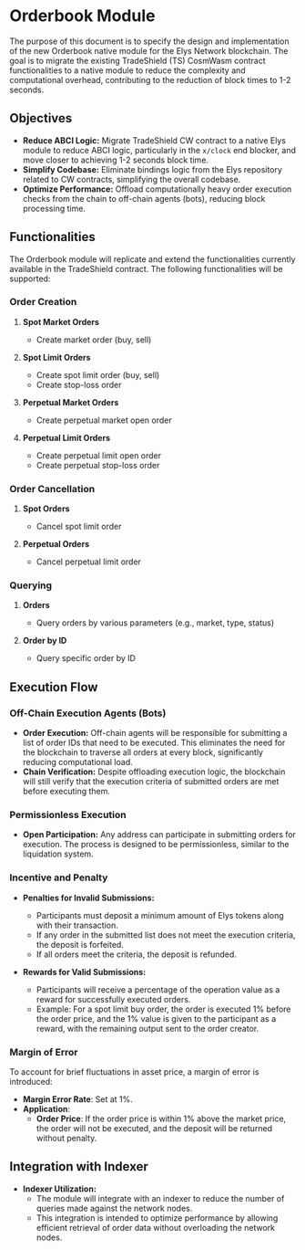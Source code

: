 # Orderbook Module

The purpose of this document is to specify the design and implementation of the new Orderbook native module for the Elys Network blockchain. The goal is to migrate the existing TradeShield (TS) CosmWasm contract functionalities to a native module to reduce the complexity and computational overhead, contributing to the reduction of block times to 1-2 seconds.

## Objectives

- **Reduce ABCI Logic:** Migrate TradeShield CW contract to a native Elys module to reduce ABCI logic, particularly in the `x/clock` end blocker, and move closer to achieving 1-2 seconds block time.
- **Simplify Codebase:** Eliminate bindings logic from the Elys repository related to CW contracts, simplifying the overall codebase.
- **Optimize Performance:** Offload computationally heavy order execution checks from the chain to off-chain agents (bots), reducing block processing time.

## Functionalities

The Orderbook module will replicate and extend the functionalities currently available in the TradeShield contract. The following functionalities will be supported:

### Order Creation

1. **Spot Market Orders**

   - Create market order (buy, sell)

2. **Spot Limit Orders**

   - Create spot limit order (buy, sell)
   - Create stop-loss order

3. **Perpetual Market Orders**

   - Create perpetual market open order

4. **Perpetual Limit Orders**

   - Create perpetual limit open order
   - Create perpetual stop-loss order

### Order Cancellation

1. **Spot Orders**

   - Cancel spot limit order

2. **Perpetual Orders**
   - Cancel perpetual limit order

### Querying

1. **Orders**

   - Query orders by various parameters (e.g., market, type, status)

2. **Order by ID**
   - Query specific order by ID

## Execution Flow

### Off-Chain Execution Agents (Bots)

- **Order Execution:** Off-chain agents will be responsible for submitting a list of order IDs that need to be executed. This eliminates the need for the blockchain to traverse all orders at every block, significantly reducing computational load.
- **Chain Verification:** Despite offloading execution logic, the blockchain will still verify that the execution criteria of submitted orders are met before executing them.

### Permissionless Execution

- **Open Participation:** Any address can participate in submitting orders for execution. The process is designed to be permissionless, similar to the liquidation system.

### Incentive and Penalty

- **Penalties for Invalid Submissions:**

  - Participants must deposit a minimum amount of Elys tokens along with their transaction.
  - If any order in the submitted list does not meet the execution criteria, the deposit is forfeited.
  - If all orders meet the criteria, the deposit is refunded.

- **Rewards for Valid Submissions:**
  - Participants will receive a percentage of the operation value as a reward for successfully executed orders.
  - Example: For a spot limit buy order, the order is executed 1% before the order price, and the 1% value is given to the participant as a reward, with the remaining output sent to the order creator.

### Margin of Error

To account for brief fluctuations in asset price, a margin of error is introduced:

- **Margin Error Rate**: Set at 1%.
- **Application**:
  - **Order Price**: If the order price is within 1% above the market price, the order will not be executed, and the deposit will be returned without penalty.

## Integration with Indexer

- **Indexer Utilization:**
  - The module will integrate with an indexer to reduce the number of queries made against the network nodes.
  - This integration is intended to optimize performance by allowing efficient retrieval of order data without overloading the network nodes.
